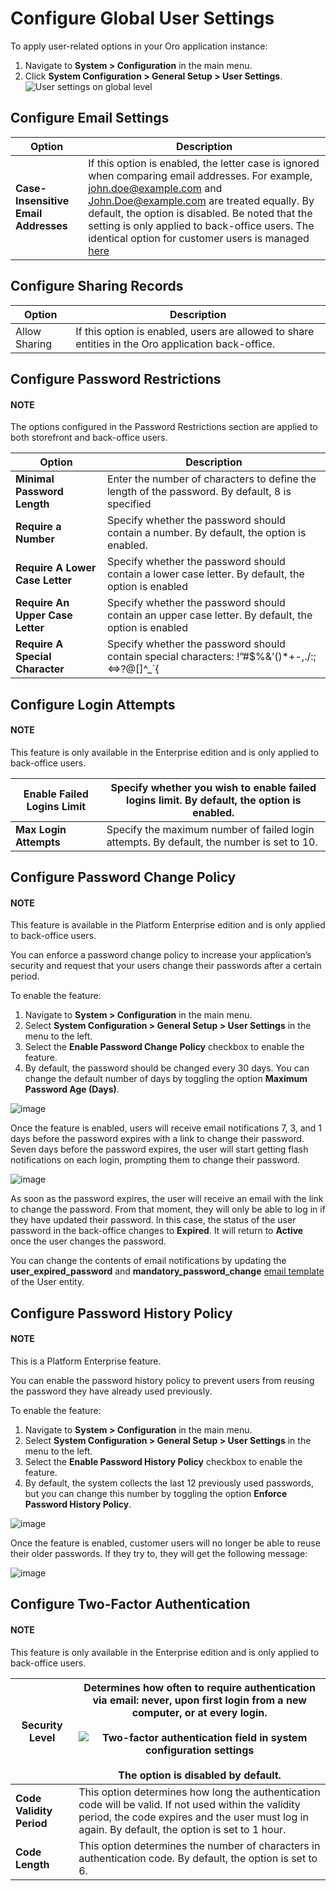 <a id="admin-configuration-user-settings"></a>

# Configure Global User Settings

To apply user-related options in your Oro application instance:

1. Navigate to **System > Configuration** in the main menu.
2. Click **System Configuration > General Setup > User Settings**.
   ![User settings on global level](user/img/system/config_system/user.png)

## Configure Email Settings

| Option                               | Description                                                                                                                                                                                                                                                                                                                                                                                                                                                                                                    |
|--------------------------------------|----------------------------------------------------------------------------------------------------------------------------------------------------------------------------------------------------------------------------------------------------------------------------------------------------------------------------------------------------------------------------------------------------------------------------------------------------------------------------------------------------------------|
| **Case-Insensitive Email Addresses** | If this option is enabled, the letter case is ignored when comparing email addresses. For example, [john.doe@example.com](mailto:john.doe@example.com) and [John.Doe@example.com](mailto:John.Doe@example.com) are treated equally. By default, the option is disabled. Be noted that the setting is only applied to back-office users. The identical option for customer users is managed [here](../../commerce/customer/global-customer-users.md#sys-config-configuration-commerce-customers-customer-users) |

<a id="admin-configuration-user-settings-share"></a>

## Configure Sharing Records

| Option        | Description                                                                                        |
|---------------|----------------------------------------------------------------------------------------------------|
| Allow Sharing | If this option is enabled, users are allowed to share entities in the Oro application back-office. |

## Configure Password Restrictions

#### NOTE
The options configured in the Password Restrictions section are applied to both storefront and back-office users.

| Option                           | Description                                                                                                                                     |
|----------------------------------|-------------------------------------------------------------------------------------------------------------------------------------------------|
| **Minimal Password Length**      | Enter the number of characters to define the length of the password. By default, 8 is specified                                                 |
| **Require a Number**             | Specify whether the password should contain a number. By default, the option is enabled.                                                        |
| **Require A Lower Case Letter**  | Specify whether the password should contain a lower case letter. By default, the option is enabled                                              |
| **Require An Upper Case Letter** | Specify whether the password should contain an upper case letter. By default, the option is enabled                                             |
| **Require A Special Character**  | Specify whether the password should contain special characters: !”#$%&’()\*+-,./:;<=>?@[]^_\`{|}~ and space. By default, the option is disabled |

## Configure Login Attempts

#### NOTE
This feature is only available in the Enterprise edition and is only applied to back-office users.

| **Enable Failed Logins Limit**   | Specify whether you wish to enable failed logins limit. By default, the option is enabled.   |
|----------------------------------|----------------------------------------------------------------------------------------------|
| **Max Login Attempts**           | Specify the maximum number of failed login attempts. By default, the number is set to 10.    |

<a id="doc-user-management-users-actions-password-change-policy"></a>

## Configure Password Change Policy

#### NOTE
This feature is available in the Platform Enterprise edition and is only applied to back-office users.

You can enforce a password change policy to increase your application’s security and request that your users change their passwords after a certain period.

To enable the feature:

1. Navigate to **System > Configuration** in the main menu.
2. Select **System Configuration > General Setup > User Settings** in the menu to the left.
3. Select the **Enable Password Change Policy** checkbox to enable the feature.
4. By default, the password should be changed every 30 days. You can change the default number of days by toggling the option **Maximum Password Age (Days)**.

![image](user/img/system/user_management/password_change_policy.png)

Once the feature is enabled, users will receive email notifications 7, 3, and 1 days before the password expires with a link to change their password.
Seven days before the password expires, the user will start getting flash notifications on each login, prompting them to change their password.

![image](user/img/system/user_management/expire_notification.png)

As soon as the password expires, the user will receive an email with the link to change the password. From that moment, they will only be able to log in if they have updated their password. In this case, the status of the user password in the back-office changes to **Expired**. It will return to **Active** once the user changes the password.

You can change the contents of email notifications by updating the **user_expired_password** and **mandatory_password_change** [email template](../../../emails/email-templates.md#user-guide-using-emails-create-template) of the User entity.

<a id="doc-user-management-users-actions-password-history-policy"></a>

<a id="user-guide-customers-customer-user-password-history-policy"></a>

## Configure Password History Policy

#### NOTE
This is a Platform Enterprise feature.

You can enable the password history policy to prevent users from reusing the password they have already used previously.

To enable the feature:

1. Navigate to **System > Configuration** in the main menu.
2. Select **System Configuration > General Setup > User Settings** in the menu to the left.
3. Select the **Enable Password History Policy** checkbox to enable the feature.
4. By default, the system collects the last 12 previously used passwords, but you can change this number by toggling the option **Enforce Password History Policy**.

![image](user/img/system/user_management/password_history_policy.png)

Once the feature is enabled, customer users will no longer be able to reuse their older passwords. If they try to, they will get the following message:

![image](user/img/system/user_management/password_history_used_password.png)

## Configure Two-Factor Authentication

#### NOTE
This feature is only available in the Enterprise edition and is only applied to back-office users.

| **Security Level**       | Determines how often to require authentication via email: never, upon first login from a new computer, or at every login.<br/><br/>![Two-factor authentication field in system configuration settings](user/img/system/config_system/authentication.png)<br/><br/>The option is disabled by default.   |
|--------------------------|--------------------------------------------------------------------------------------------------------------------------------------------------------------------------------------------------------------------------------------------------------------------------------------------------------|
| **Code Validity Period** | This option determines how long the authentication code will be valid. If not used within the validity period, the code expires and the user must log in again. By default, the option is set to 1 hour.                                                                                               |
| **Code Length**          | This option determines the number of characters in authentication code. By default, the option is set to 6.                                                                                                                                                                                            |
